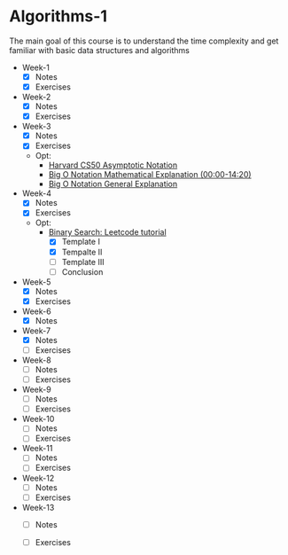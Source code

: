 # Algorithms-1

The main goal of this course is to understand the time complexity and get familiar with basic data structures and algorithms

* Week-1
  - [x] Notes
  - [x] Exercises
* Week-2
  - [x] Notes
  - [x] Exercises
* Week-3
  - [x] Notes
  - [x] Exercises
  * Opt:
    * [Harvard CS50 Asymptotic Notation](https://www.youtube.com/watch?v=iOq5kSKqeR4)
    * [Big O Notation Mathematical Explanation (00:00-14:20)](https://www.youtube.com/watch?v=ei-A_wy5Yxw&list=PL1BaGV1cIH4UhkL8a9bJGG356covJ76qN&index=3)
    * [Big O Notation General Explanation](https://www.youtube.com/watch?v=V6mKVRU1evU)
* Week-4
  - [x] Notes
  - [x] Exercises
  * Opt:
    * [Binary Search: Leetcode tutorial](https://leetcode.com/explore/learn/card/binary-search/)
        - [x] Template I
        - [x] Tempalte II
        - [ ] Template III
        - [ ] Conclusion
* Week-5
  - [x] Notes
  - [x] Exercises
* Week-6
  - [x] Notes
* Week-7
  - [x] Notes
  - [ ] Exercises
* Week-8
  - [ ] Notes
  - [ ] Exercises
* Week-9
  - [ ] Notes
  - [ ] Exercises
* Week-10
  - [ ] Notes
  - [ ] Exercises
* Week-11
  - [ ] Notes
  - [ ] Exercises
* Week-12
  - [ ] Notes
  - [ ] Exercises
* Week-13
  - [ ] Notes
  - [ ] Exercises

